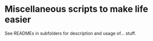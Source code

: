 # Miscellaneous scripts to make life easier
See READMEs in subfolders for description and usage of... stuff.
